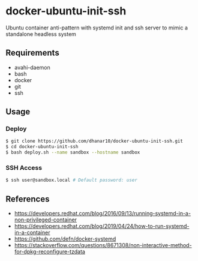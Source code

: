 # docker-ubuntu-init-ssh

Ubuntu container anti-pattern with systemd init and ssh server to mimic a standalone headless system

## Requirements

- avahi-daemon
- bash
- docker
- git
- ssh

## Usage

### Deploy

```bash
$ git clone https://github.com/dhanar10/docker-ubuntu-init-ssh.git
$ cd docker-ubuntu-init-ssh
$ bash deploy.sh --name sandbox --hostname sandbox
```

### SSH Access

```bash
$ ssh user@sandbox.local # Default password: user
```

## References

- https://developers.redhat.com/blog/2016/09/13/running-systemd-in-a-non-privileged-container
- https://developers.redhat.com/blog/2019/04/24/how-to-run-systemd-in-a-container
- https://github.com/defn/docker-systemd
- https://stackoverflow.com/questions/8671308/non-interactive-method-for-dpkg-reconfigure-tzdata
